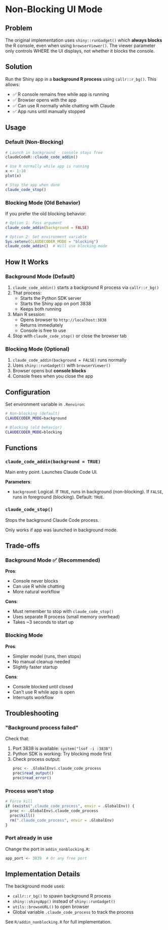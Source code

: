 # Non-Blocking UI Mode

## Problem

The original implementation uses `shiny::runGadget()` which **always blocks** the R console, even when using `browserViewer()`. The viewer parameter only controls WHERE the UI displays, not whether it blocks the console.

## Solution

Run the Shiny app in a **background R process** using `callr::r_bg()`. This allows:
- ✅ R console remains free while app is running
- ✅ Browser opens with the app
- ✅ Can use R normally while chatting with Claude
- ✅ App runs until manually stopped

## Usage

### Default (Non-Blocking)

```r
# Launch in background - console stays free
claudeCodeR::claude_code_addin()

# Use R normally while app is running
x <- 1:10
plot(x)

# Stop the app when done
claude_code_stop()
```

### Blocking Mode (Old Behavior)

If you prefer the old blocking behavior:

```r
# Option 1: Pass argument
claude_code_addin(background = FALSE)

# Option 2: Set environment variable
Sys.setenv(CLAUDECODER_MODE = "blocking")
claude_code_addin()  # Will use blocking mode
```

## How It Works

### Background Mode (Default)

1. `claude_code_addin()` starts a background R process via `callr::r_bg()`
2. That process:
   - Starts the Python SDK server
   - Starts the Shiny app on port 3838
   - Keeps both running
3. Main R session:
   - Opens browser to `http://localhost:3838`
   - Returns immediately
   - Console is free to use
4. Stop with `claude_code_stop()` or close the browser tab

### Blocking Mode (Optional)

1. `claude_code_addin(background = FALSE)` runs normally
2. Uses `shiny::runGadget()` with `browserViewer()`
3. Browser opens but **console blocks**
4. Console frees when you close the app

## Configuration

Set environment variable in `.Renviron`:

```bash
# Non-blocking (default)
CLAUDECODER_MODE=background

# Blocking (old behavior)
CLAUDECODER_MODE=blocking
```

## Functions

### `claude_code_addin(background = TRUE)`

Main entry point. Launches Claude Code UI.

**Parameters**:
- `background`: Logical. If `TRUE`, runs in background (non-blocking). If `FALSE`, runs in foreground (blocking). Default: `TRUE`.

### `claude_code_stop()`

Stops the background Claude Code process.

Only works if app was launched in background mode.

## Trade-offs

### Background Mode ✅ (Recommended)

**Pros**:
- Console never blocks
- Can use R while chatting
- More natural workflow

**Cons**:
- Must remember to stop with `claude_code_stop()`
- Uses separate R process (small memory overhead)
- Takes ~3 seconds to start up

### Blocking Mode

**Pros**:
- Simpler model (runs, then stops)
- No manual cleanup needed
- Slightly faster startup

**Cons**:
- Console blocked until closed
- Can't use R while app is open
- Interrupts workflow

## Troubleshooting

### "Background process failed"

Check that:
1. Port 3838 is available: `system("lsof -i :3838")`
2. Python SDK is working: Try blocking mode first
3. Check process output:
   ```r
   proc <- .GlobalEnv$.claude_code_process
   proc$read_output()
   proc$read_error()
   ```

### Process won't stop

```r
# Force kill
if (exists(".claude_code_process", envir = .GlobalEnv)) {
  proc <- .GlobalEnv$.claude_code_process
  proc$kill()
  rm(".claude_code_process", envir = .GlobalEnv)
}
```

### Port already in use

Change the port in `addin_nonblocking.R`:
```r
app_port <- 3839  # Or any free port
```

## Implementation Details

The background mode uses:
- `callr::r_bg()` to spawn background R process
- `shiny::shinyApp()` instead of `shiny::runGadget()`
- `utils::browseURL()` to open browser
- Global variable `.claude_code_process` to track the process

See `R/addin_nonblocking.R` for full implementation.
